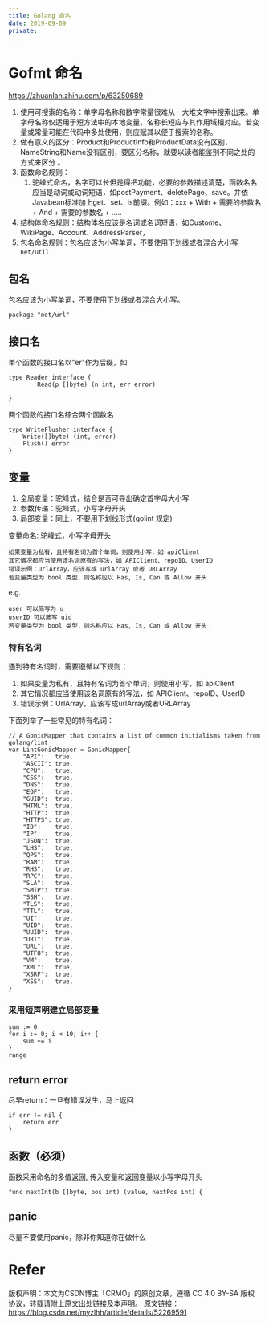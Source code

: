 ```yaml
---
title: Golang 命名
date: 2019-09-09
private:
---
```

# Gofmt 命名
https://zhuanlan.zhihu.com/p/63250689
1. 使用可搜索的名称：单字母名称和数字常量很难从一大堆文字中搜索出来。单字母名称仅适用于短方法中的本地变量，名称长短应与其作用域相对应。若变量或常量可能在代码中多处使用，则应赋其以便于搜索的名称。
2. 做有意义的区分：Product和ProductInfo和ProductData没有区别，NameString和Name没有区别，要区分名称，就要以读者能鉴别不同之处的方式来区分 。
3. 函数命名规则：
   1. 驼峰式命名，名字可以长但是得把功能，必要的参数描述清楚，函数名名应当是动词或动词短语，如postPayment、deletePage、save。并依Javabean标准加上get、set、is前缀。例如：xxx + With + 需要的参数名 + And + 需要的参数名 + …..
4. 结构体命名规则：结构体名应该是名词或名词短语，如Custome、WikiPage、Account、AddressParser，
5. 包名命名规则：包名应该为小写单词，不要使用下划线或者混合大小写`net/util`


## 包名
包名应该为小写单词，不要使用下划线或者混合大小写。

    package "net/url"

## 接口名
单个函数的接口名以"er"作为后缀，如

    type Reader interface {
            Read(p []byte) (n int, err error)

    }

两个函数的接口名综合两个函数名

    type WriteFlusher interface {
        Write([]byte) (int, error)
        Flush() error
    }

## 变量
1. 全局变量：驼峰式，结合是否可导出确定首字母大小写
2. 参数传递：驼峰式，小写字母开头
3. 局部变量：同上，不要用下划线形式(golint 规定)

变量命名: 驼峰式，小写字母开头

    如果变量为私有，且特有名词为首个单词，则使用小写，如 apiClient
    其它情况都应当使用该名词原有的写法，如 APIClient、repoID、UserID
    错误示例：UrlArray，应该写成 urlArray 或者 URLArray
    若变量类型为 bool 类型，则名称应以 Has, Is, Can 或 Allow 开头

e.g.

    user 可以简写为 u
    userID 可以简写 uid
    若变量类型为 bool 类型，则名称应以 Has, Is, Can 或 Allow 开头：

### 特有名词
遇到特有名词时，需要遵循以下规则：

1. 如果变量为私有，且特有名词为首个单词，则使用小写，如 apiClient
1. 其它情况都应当使用该名词原有的写法，如 APIClient、repoID、UserID
1. 错误示例：UrlArray，应该写成urlArray或者URLArray

下面列举了一些常见的特有名词：

    // A GonicMapper that contains a list of common initialisms taken from golang/lint
    var LintGonicMapper = GonicMapper{
        "API":   true,
        "ASCII": true,
        "CPU":   true,
        "CSS":   true,
        "DNS":   true,
        "EOF":   true,
        "GUID":  true,
        "HTML":  true,
        "HTTP":  true,
        "HTTPS": true,
        "ID":    true,
        "IP":    true,
        "JSON":  true,
        "LHS":   true,
        "QPS":   true,
        "RAM":   true,
        "RHS":   true,
        "RPC":   true,
        "SLA":   true,
        "SMTP":  true,
        "SSH":   true,
        "TLS":   true,
        "TTL":   true,
        "UI":    true,
        "UID":   true,
        "UUID":  true,
        "URI":   true,
        "URL":   true,
        "UTF8":  true,
        "VM":    true,
        "XML":   true,
        "XSRF":  true,
        "XSS":   true,
    }

### 采用短声明建立局部变量

    sum := 0
    for i := 0; i < 10; i++ {
        sum += i
    }
    range

## return error
尽早return：一旦有错误发生，马上返回

    if err != nil {
        return err
    }

## 函数（必须）
函数采用命名的多值返回, 传入变量和返回变量以小写字母开头

    func nextInt(b []byte, pos int) (value, nextPos int) {


## panic
尽量不要使用panic，除非你知道你在做什么

# Refer
版权声明：本文为CSDN博主「CRMO」的原创文章，遵循 CC 4.0 BY-SA 版权协议，转载请附上原文出处链接及本声明。
原文链接：https://blog.csdn.net/myzlhh/article/details/52269591